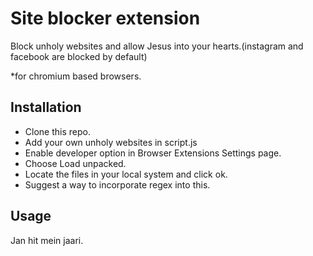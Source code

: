 # Site blocker extension 

Block unholy websites and allow Jesus into your hearts.(instagram and facebook are blocked by default)

*for chromium based browsers.


## Installation
- Clone this repo.
- Add your own unholy websites in script.js
- Enable developer option in Browser Extensions Settings page.
- Choose Load unpacked.
- Locate the files in your local system and click ok.
- Suggest a way to incorporate regex into this.

## Usage

Jan hit mein jaari.

